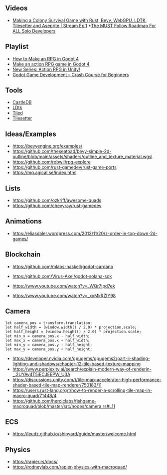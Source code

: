 ## Videos

* [Making a Colony Survival Game with Rust, Bevy, WebGPU, LDTK, Tilesetter and Aseprite | Stream Ep.1](https://youtu.be/Jcw_v1w7dbI?si=wi0oLzj2MEOXxLxs)
*[The MUST Follow Roadmap For ALL Solo Developers](https://youtu.be/IeVxir50Q2Q?si=t5MjwOAXuThvKNP7)

## Playlist

* [How to Make an RPG in Godot 4](https://www.youtube.com/playlist?list=PL3cGrGHvkwn0zoGLoGorwvGj6dHCjLaGd)
* [Make an action RPG game in Godot 4](https://youtu.be/pFHNcvYSX1A?si=PszkkJzI29NlhDw3)
* [New Series: Action RPG in Unity!](https://youtu.be/ZfTU67ZIK3Q?si=E1tR0r8d6iV5Kr6q)
* [Godot Game Development – Crash Course for Beginners](https://www.youtube.com/watch?v=S8lMTwSRoRg)

## Tools

* [CastleDB](http://castledb.org/)
* [LDtk](https://ldtk.io/)
* [Tiled](https://www.mapeditor.org/)
* [Tilesetter](https://www.tilesetter.org)

## Ideas/Examples

* https://bevyengine.org/examples/
* https://github.com/theseatoad/bevy-simple-2d-outline/blob/main/assets/shaders/outline_and_texture_material.wgsl
* https://github.com/robwil/rpg-explore
* https://github.com/rust-gamedev/rust-game-ports
* https://mq.agical.se/index.html

## Lists

* https://github.com/ozkriff/awesome-quads
* https://github.com/chevyray/rust-gamedev

## Animations

* https://eliasdaler.wordpress.com/2013/11/20/z-order-in-top-down-2d-games/

## Blockchain

* https://github.com/mlabs-haskell/godot-cardano

* https://github.com/Virus-Axel/godot-solana-sdk
* https://www.youtube.com/watch?v=_WQr7Ipd7ek
* https://www.youtube.com/watch?v=_xxMkRZIY98

## Camera

```
let camera_pos = transform.translation;
let half_width = (window.width() / 2.0) * projection.scale;
let half_height = (window.height() / 2.0) * projection.scale;
let min_x = camera_pos.x - half_width;
let max_x = camera_pos.x + half_width;
let min_y = camera_pos.y - half_height;
let max_y = camera_pos.y + half_height;
```

* https://developer.nvidia.com/gpugems/gpugems2/part-ii-shading-lighting-and-shadows/chapter-12-tile-based-texture-mapping
* https://www.perplexity.ai/search/explain-modern-way-of-renderin-_.2UYAy4T5iECJEEPW_U3A
* https://discussions.unity.com/t/tile-map-accelerator-high-performance-shader-based-tile-map-renderer/750183/11
* https://users.rust-lang.org/t/how-to-render-a-scrolling-tile-map-in-macro-quad/71448/4
* https://github.com/heroiclabs/fishgame-macroquad/blob/master/src/nodes/camera.rs#L11

## ECS

* https://leudz.github.io/shipyard/guide/master/welcome.html

## Physics

* https://rapier.rs/docs/
* https://rodneylab.com/rapier-physics-with-macroquad/